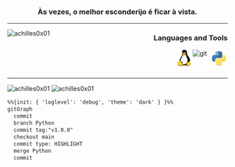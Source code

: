 <h3 align="center">Às vezes, o melhor esconderijo é ficar à vista.</h3>

---

<p><img align=left src="https://github-profile-trophy.vercel.app/?username=achilles0x01&rank=SECRET&theme=juicyfresh&no-bg=true&no-frame=true" rel="noreferrer" alt="achilles0x01"/></p>

<p><h3 align=right>Languages and Tools</h3></p>
	
<a href="https://www.python.org" target="_blank" rel="noreferrer"><img align="right" src="https://raw.githubusercontent.com/devicons/devicon/master/icons/python/python-original.svg" alt="python" width="40" height="40" /></a><a href="https://git-scm.com/" target="_blank" rel="noreferrer"><img align="right" src="https://www.vectorlogo.zone/logos/git-scm/git-scm-icon.svg" alt="git" width="40" height="40" /></a><a href="https://www.linux.org/" target="_blank" rel="noreferrer"><img align="right" src="https://raw.githubusercontent.com/devicons/devicon/master/icons/linux/linux-original.svg" alt="linux" width="40" height="40" /></a>
<br><br><br>

---

<img align="center" src="https://github-readme-stats.vercel.app/api/top-langs?username=achilles0x01&show_icons=true&theme=dark&locale=en&layout=compact" alt="achilles0x01" />

<img align="center" src="https://github-readme-streak-stats.herokuapp.com/?user=achilles0x01&theme=dark&locale=en" alt="achilles0x01" />



```mermaid
%%{init: { 'loglevel': 'debug', 'theme': 'dark' } }%%
gitGraph
  commit
  branch Python
  commit tag:"v1.0.0"
  checkout main
  commit type: HIGHLIGHT
  merge Python
  commit
```
